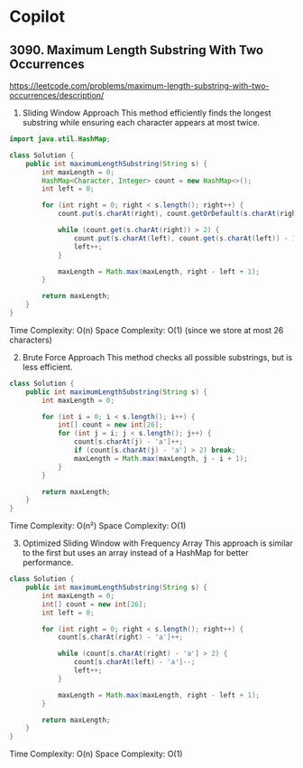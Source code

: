 # Copilot

## 3090. Maximum Length Substring With Two Occurrences
https://leetcode.com/problems/maximum-length-substring-with-two-occurrences/description/

1. Sliding Window Approach
This method efficiently finds the longest substring while ensuring each character appears at most twice.

``` java
import java.util.HashMap;

class Solution {
    public int maximumLengthSubstring(String s) {
        int maxLength = 0;
        HashMap<Character, Integer> count = new HashMap<>();
        int left = 0;

        for (int right = 0; right < s.length(); right++) {
            count.put(s.charAt(right), count.getOrDefault(s.charAt(right), 0) + 1);

            while (count.get(s.charAt(right)) > 2) {
                count.put(s.charAt(left), count.get(s.charAt(left)) - 1);
                left++;
            }

            maxLength = Math.max(maxLength, right - left + 1);
        }

        return maxLength;
    }
}
``` 
Time Complexity: O(n) Space Complexity: O(1) (since we store at most 26 characters)

2. Brute Force Approach
This method checks all possible substrings, but is less efficient.

``` java
class Solution {
    public int maximumLengthSubstring(String s) {
        int maxLength = 0;

        for (int i = 0; i < s.length(); i++) {
            int[] count = new int[26];
            for (int j = i; j < s.length(); j++) {
                count[s.charAt(j) - 'a']++;
                if (count[s.charAt(j) - 'a'] > 2) break;
                maxLength = Math.max(maxLength, j - i + 1);
            }
        }

        return maxLength;
    }
}
``` 
Time Complexity: O(n²) Space Complexity: O(1)

3. Optimized Sliding Window with Frequency Array
This approach is similar to the first but uses an array instead of a HashMap for better performance.

``` java
class Solution {
    public int maximumLengthSubstring(String s) {
        int maxLength = 0;
        int[] count = new int[26];
        int left = 0;

        for (int right = 0; right < s.length(); right++) {
            count[s.charAt(right) - 'a']++;

            while (count[s.charAt(right) - 'a'] > 2) {
                count[s.charAt(left) - 'a']--;
                left++;
            }

            maxLength = Math.max(maxLength, right - left + 1);
        }

        return maxLength;
    }
}
``` 
Time Complexity: O(n) Space Complexity: O(1)